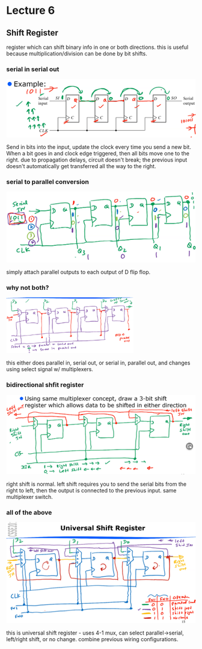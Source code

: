 # Lecture 6

## Shift Register

register which can shift binary info in one or both directions. this is useful because multiplication/division can be done by bit shifts.

### serial in serial out

<img src="images/image-20210314132556008.png" alt="image-20210314132556008" style="zoom:50%;" />

Send in bits into the input, update the clock every time you send a new bit.
When a bit goes in and clock edge triggered, then all bits move one to the right. due to propagation delays, circuit doesn't break; the previous input doesn't automatically get transferred all the way to the right.

### serial to parallel conversion

<img src="images/image-20210314132841514.png" alt="image-20210314132841514" style="zoom: 50%;" />

simply attach parallel outputs to each output of D flip flop.

### why not both?

<img src="images/image-20210314133422502.png" alt="image-20210314133422502" style="zoom: 33%;" />

this either does parallel in, serial out, or serial in, parallel out, and changes using select signal w/ multiplexers.

### bidirectional shfit register

<img src="images/image-20210314133743620.png" alt="image-20210314133743620" style="zoom:50%;" />

right shift is normal. left shift requires you to send the serial bits from the right to left, then the output is connected to the previous input. same multiplexer switch.

### all of the above

<img src="images/image-20210314134311458.png" alt="image-20210314134311458" style="zoom: 50%;" />

this is universal shift register - uses 4-1 mux, can select parallel->serial, left/right shift, or no change. combine previous wiring configurations.

